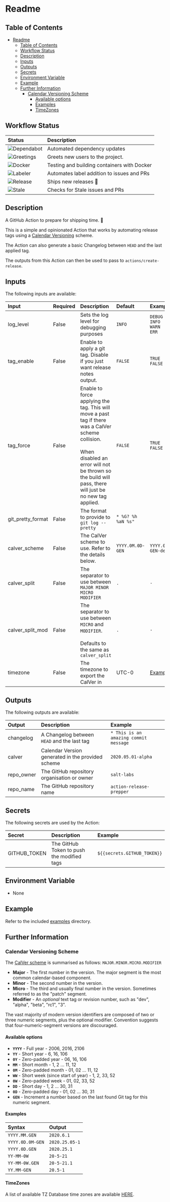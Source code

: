 # Readme

## Table of Contents

<!-- TOC -->

- [Readme](#readme)
    - [Table of Contents](#table-of-contents)
    - [Workflow Status](#workflow-status)
    - [Description](#description)
    - [Inputs](#inputs)
    - [Outputs](#outputs)
    - [Secrets](#secrets)
    - [Environment Variable](#environment-variable)
    - [Example](#example)
    - [Further Information](#further-information)
        - [Calendar Versioning Scheme](#calendar-versioning-scheme)
            - [Available options](#available-options)
            - [Examples](#examples)
            - [TimeZones](#timezones)

<!-- /TOC -->

## Workflow Status

| Status | Description |
| :----- | :---------- |
| ![Dependabot](https://api.dependabot.com/badges/status?host=github&repo=salt-labs/action-release-prepper) | Automated dependency updates |
| ![Greetings](https://github.com/salt-labs/action-release-prepper/workflows/Greetings/badge.svg) | Greets new users to the project. |
| ![Docker](https://github.com/salt-labs/action-release-prepper/workflows/Docker/badge.svg) | Testing and building containers with Docker |
| ![Labeler](https://github.com/salt-labs/action-release-prepper/workflows/Labeler/badge.svg) | Automates label addition to issues and PRs |
| ![Release](https://github.com/salt-labs/action-release-prepper/workflows/Release/badge.svg) | Ships new releases :ship: |
| ![Stale](https://github.com/salt-labs/action-release-prepper/workflows/Stale/badge.svg) | Checks for Stale issues and PRs  |

## Description

<!--
A detailed description of what the action does.
-->

A GitHub Action to prepare for shipping time. 🚢

This is a simple and opinionated Action that works by automating release tags using a [Calendar Versioning](https://calver.org) scheme.

The Action can also generate a basic Changelog between ```HEAD``` and the last applied tag.

The outputs from this Action can then be used to pass to ```actions/create-release```.

## Inputs

<!--
Descriptions for all the inputs available in this Action
-->
The following inputs are available:

| Input | Required | Description | Default | Examples |
| :---- | :------- | :---------- | :------ | :------ |
| log_level | False | Sets the log level for debugging purposes | ```INFO``` | ```DEBUG```</br>```INFO```</br>```WARN```</br>```ERR``` |
| tag_enable | False | Enable to apply a git tag. Disable if you just want release notes output. | ```FALSE``` | ```TRUE```</br>```FALSE``` |
| tag_force | False | Enable to force applying the tag. This will move a past tag if there was a CalVer scheme collision. </br></br>When disabled an error will not be thrown so the build will pass, there will just be no new tag applied. | ```FALSE``` | ```TRUE```</br>```FALSE``` |
| git_pretty_format | False | The format to provide to ```git log --pretty``` | ```* %G? %h %aN %s"``` | |
| calver_scheme | False | The CalVer scheme to use. Refer to the details below. | ```YYYY.0M.0D-GEN``` | ```YYYY.0M.0D-GEN-dev``` |
calver_split | False | The separator to use between ```MAJOR MINOR MICRO MODIFIER``` | ```.``` | ```-``` | ```.``` |
| calver_split_mod | False | The separator to use between ```MICRO``` and ```MODIFIER```. </br></br>Defaults to the same as ```calver_split``` | ```.``` | ```-``` | ```.``` |
| timezone | False | The timezone to export the CalVer in | UTC-0 | [Examples](https://en.wikipedia.org/wiki/List_of_tz_database_time_zones "TZ Database Time Zone") |

## Outputs

<!--
Descriptions for all the outputs available in this Action
-->

The following outputs are available:

| Output | Description | Example |
| :----- | :---------- | :------ |
| changelog | A Changelog between ```HEAD``` and the last tag | ```* This is an amazing commit message``` |
| calver | Calendar Version generated in the provided scheme | ```2020.05.01-alpha``` |
| repo_owner | The GitHub repository organisation or owner | ```salt-labs``` |
| repo_name | The GitHub repository name | ```action-release-prepper``` |

## Secrets

<!--
Descriptions for all the secrets required by this Action
-->

The following secrets are used by the Action:

| Secret | Description | Example |
| :----- | :---------- | :------ |
| GITHUB_TOKEN | The GitHub Token to push the modified tags | ```${{secrets.GITHUB_TOKEN}}``` |

## Environment Variable

<!--
Descriptions for all the environment variables used by the Action
-->

- None

## Example

Refer to the included [examples](./examples "examples") directory.

## Further Information

### Calendar Versioning Scheme

The [CalVer scheme](https://calver.org) is summarised as follows: ```MAJOR.MINOR.MICRO.MODIFIER```

- **Major** - The first number in the version. The major segment is the most common calendar-based component.
- **Minor** - The second number in the version.
- **Micro** - The third and usually final number in the version. Sometimes
  referred to as the "patch" segment.
- **Modifier** - An _optional_ text tag or revision number, such as "dev", "alpha", "beta",
  "rc1", "3".

The vast majority of modern version identifiers are composed of two or
three numeric segments, plus the optional modifier. Convention
suggests that four-numeric-segment versions are discouraged.

#### Available options

- **`YYYY`** - Full year - 2006, 2016, 2106
- **`YY`** - Short year - 6, 16, 106
- **`0Y`** - Zero-padded year - 06, 16, 106
- **`MM`** - Short month - 1, 2 ... 11, 12
- **`0M`** - Zero-padded month - 01, 02 ... 11, 12
- **`WW`** - Short week (since start of year) - 1, 2, 33, 52
- **`0W`** - Zero-padded week - 01, 02, 33, 52
- **`DD`** - Short day - 1, 2 ... 30, 31
- **`0D`** - Zero-padded day - 01, 02 ... 30, 31
- **`GEN`** - Increment a number based on the last found Git tag for this numeric segment.

#### Examples

| Syntax | Output |
| :---------- | :---------- |
| ```YYYY.MM.GEN``` | ```2020.6.1``` |
| ```YYYY.0D.0M-GEN``` | ```2020.25.05-1``` |
| ```YYYY.0D.GEN``` | ```2020.25.1```
| ```YY-MM-0W``` | ```20-5-21``` |
| ```YY-MM-0W.GEN``` | ```20-5-21.1``` |
| ```YY.MM-GEN``` | ```20.5-1``` |

#### TimeZones

A list of available TZ Database time zones are available [HERE](https://en.wikipedia.org/wiki/List_of_tz_database_time_zones "TZ Database Time Zone").
